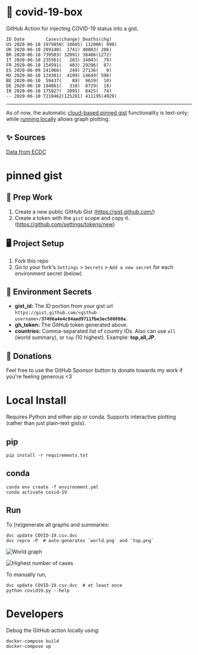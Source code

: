 # 🏥 covid-19-box

GitHub Action for injecting COVID-19 status into a gist.

```
ID Date        Cases(change) Deaths(chg)
US 2020-06-10 1979850( 18665) 112006( 999)
UK 2020-06-10 289140(  1741) 40883( 286)
BR 2020-06-10 739503( 32091) 38406(1272)
IT 2020-06-10 235561(   283) 34043(  79)
FR 2020-06-10 154591(   403) 29296(  87)
ES 2020-06-09 241966(   249) 27136(   0)
MX 2020-06-10 124301(  4199) 14649( 596)
BE 2020-06-10  59437(    89)  9619(  10)
DE 2020-06-10 184861(   318)  8729(  18)
IR 2020-06-10 175927(  2095)  8425(  74)
-- 2020-06-10 7210462(125281) 411195(4929)
```

---

As of now, the automatic [cloud-based pinned gist](#pinned-gist) functionality is text-only;
while [running locally](#local-install) allows graph plotting.

## ✨ Sources

[Data from ECDC](https://www.ecdc.europa.eu/en/publications-data/download-todays-data-geographic-distribution-covid-19-cases-worldwide)

# pinned gist

## 🎒 Prep Work
1. Create a new public GitHub Gist (https://gist.github.com/)
1. Create a token with the `gist` scope and copy it. (https://github.com/settings/tokens/new)

## 🖥 Project Setup
1. Fork this repo
1. Go to your fork's `Settings` > `Secrets` > `Add a new secret` for each environment secret (below)

## 🤫 Environment Secrets
- **gist_id:** The ID portion from your gist url `https://gist.github.com/<github username>/`**`37496a4e4c84aed9711fbe3ec560888a`**.
- **gh_token:** The GitHub token generated above.
- **countries:** Comma-separated list of country IDs. Also can use `all` (world summary), or `top` (10 highest). Example: **top,all,JP**.

## 💸 Donations

Feel free to use the GitHub Sponsor button to donate towards my work if you're feeling generous <3

# Local Install

Requires Python and either pip or conda. Supports interactive plotting (rather than just plain-text gists).

## pip

```
pip install -r requirements.txt
```

## conda

```
conda env create -f environment.yml
conda activate covid-19
```

## Run

To (re)generate all graphs and summaries:

```
dvc update COVID-19.csv.dvc
dvc repro -P  # auto-generates `world.png` and `top.png`
```

![World graph](world.png)

![Highest number of cases](top.png)

To manually run,

```
dvc update COVID-19.csv.dvc  # at least once
python covid19.py --help
```

# Developers

Debug the GitHub action locally using:

```
docker-compose build
docker-compose up
```
